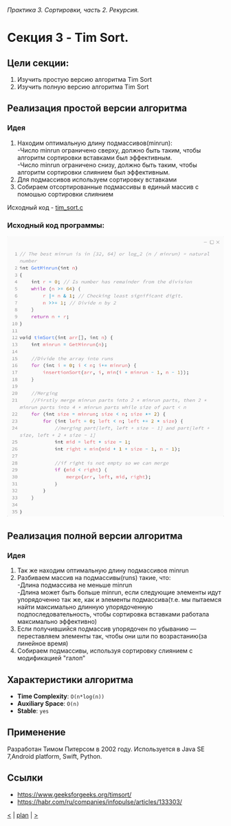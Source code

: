 ﻿_Практика 3. Сортировки, часть 2. Рекурсия._

# Cекция 3 - Tim Sort.

## Цели секции:

1. Изучить простую версию алгоритма Tim Sort
2. Изучить полную версию алгоритма Tim Sort

## Реализация простой версии алгоритма
### Идея
1. Находим оптимальную длину подмассивов(minrun):\
-Число minrun ограничено сверху, должно быть таким, чтобы алгоритм сортировки вставками был эффективным.\
-Число minrun ограничено снизу, должно быть таким, чтобы алгоритм сортировки слиянием был эффективным.
2. Для подмассивов используем сортировку вставками
3. Собираем отсортированные подмассивы в единый массив с помошью сортировки слиянием

Исходный код - [tim_sort.c](../src/nth_element.c)

### Исходный код программы:

![](images/timsort_code.png)


## Реализация полной версии алгоритма
### Идея
1. Так же находим оптимальную длину подмассивов minrun
2. Разбиваем массив на подмассивы(runs) такие, что:\
-Длина подмассива не меньше minrun\
-Длина может быть больше minrun, если следующие элементы идут упорядоченно так же, как и элементы подмассива(т.е. мы пытаемся найти максимально длинную упорядоченную подпоследовательность, чтобы сортировка вставками работала максимально эффективно)
3. Если получившийся подмассив упорядочен по убыванию — переставляем элементы так, чтобы они шли по возрастанию(за линейное время)
4. Собираем подмассивы, используя сортировку слиянием с модификацией "галоп"

## Характеристики алгоритма

* **Time Complexity**: `O(n*log(n))`
* **Auxiliary Space**: `O(n)`
* **Stable**: `yes`

## Применение

Разработан Тимом Питерсом в 2002 году. Используется в Java SE 7,Android platform, Swift, Python.

## Ссылки

* https://www.geeksforgeeks.org/timsort/
* https://habr.com/ru/companies/infopulse/articles/133303/

[<](2.md) | [plan](../practice.md) | [>](3.md)
